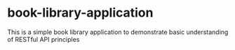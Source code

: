 # book-library-application
This is a simple book library application to demonstrate basic understanding of RESTful API principles
